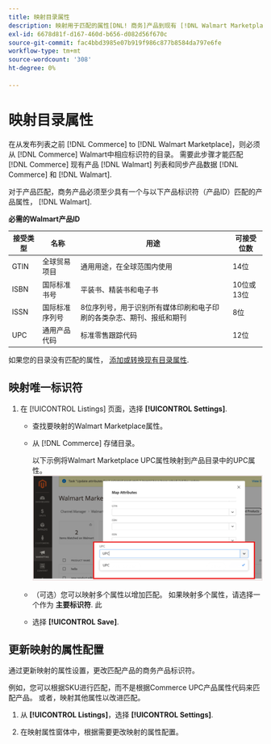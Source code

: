 ```yaml
---
title: 映射目录属性
description: 映射用于匹配的属性[DNL! 商务]产品到现有 [!DNL Walmart Marketplace] 列表和同步数据 [!DNL Channel Manager] 和 [!DNL Walmart].
exl-id: 6678d81f-d167-460d-b656-d082d56f670c
source-git-commit: fac4bbd3985e07b919f986c877b8584da797e6fe
workflow-type: tm+mt
source-wordcount: '308'
ht-degree: 0%

---
```


# 映射目录属性

在从发布列表之前 [!DNL Commerce] to [!DNL Walmart Marketplace]，则必须从 [!DNL Commerce] Walmart中相应标识符的目录。
需要此步骤才能匹配 [!DNL Commerce] 现有产品 [!DNL Walmart] 列表和同步产品数据 [!DNL Commerce] 和 [!DNL Walmart].

对于产品匹配，商务产品必须至少具有一个与以下产品标识符（产品ID）匹配的产品属性， [!DNL Walmart].

**必需的Walmart产品ID**

| **接受类型** | **名称** | **用途** | **可接受位数** |
|-------------------|--------------------------------------|--------------------------------------------------------------------------------------------------------------------------------------------------|-----------------------|
| GTIN | 全球贸易项目 | 通用用途，在全球范围内使用 | 14位 |
| ISBN | 国际标准书号 | 平装书、精装书和电子书 | 10位或13位 |
| ISSN | 国际标准序列号 | 8位序列号，用于识别所有媒体印刷和电子印刷的各类杂志、期刊、报纸和期刊 | 8位 |
| UPC | 通用产品代码 | 标准零售跟踪代码 | 12位 |

如果您的目录没有匹配的属性， [添加或转换现有目录属性](https://docs.magento.com/user-guide/catalog/product-attributes.html).

## 映射唯一标识符

1. 在 [!UICONTROL Listings] 页面，选择 **[!UICONTROL Settings]**.

   - 查找要映射的Walmart Marketplace属性。

   - 从 [!DNL Commerce] 存储目录。

      以下示例将Walmart Marketplace UPC属性映射到产品目录中的UPC属性。
   ![映射产品匹配条件的属性](assets/products-map-attributes-for-match.png)
   - （可选）您可以映射多个属性以增加匹配。 如果映射多个属性，请选择一个作为 **主要标识符**. 此

   - 选择 **[!UICONTROL Save]**.


## 更新映射的属性配置

通过更新映射的属性设置，更改匹配产品的商务产品标识符。

例如，您可以根据SKU进行匹配，而不是根据Commerce UPC产品属性代码来匹配产品。 或者，映射其他属性以改进匹配。

1. 从 **[!UICONTROL Listings]**，选择 **[!UICONTROL Settings]**.

1. 在映射属性窗体中，根据需要更改映射的属性配置。
